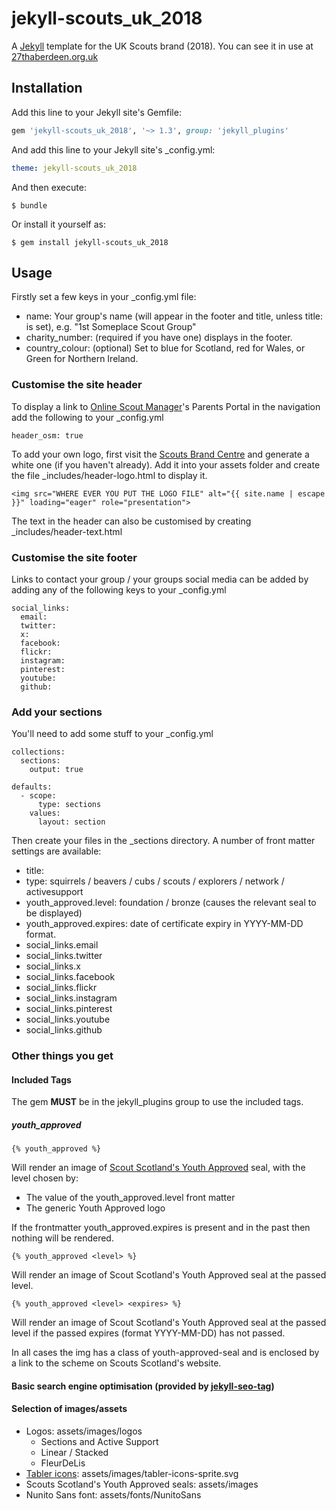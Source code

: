 # jekyll-scouts_uk_2018

A [Jekyll](https://jekyllrb.com/) template for the UK Scouts brand (2018). You can see it in use at [27thaberdeen.org.uk](https://www.27thaberdeen.org.uk/)


## Installation

Add this line to your Jekyll site's Gemfile:

```ruby
gem 'jekyll-scouts_uk_2018', '~> 1.3', group: 'jekyll_plugins'
```

And add this line to your Jekyll site's _config.yml:

```yaml
theme: jekyll-scouts_uk_2018
```

And then execute:

    $ bundle

Or install it yourself as:

    $ gem install jekyll-scouts_uk_2018


## Usage

Firstly set a few keys in your _config.yml file:
* name: Your group's name (will appear in the footer and title, unless title: is set), e.g. "1st Someplace Scout Group"
* charity_number: (required if you have one) displays in the footer.
* country_colour: (optional) Set to blue for Scotland, red for Wales, or Green for Northern Ireland.


### Customise the site header

To display a link to [Online Scout Manager](https://www.onlinescoutmanager.co.uk)'s Parents Portal in the navigation add the following to your _config.yml
```
header_osm: true
```

To add your own logo, first visit the [Scouts Brand Centre](https://scoutsbrand.org.uk/) and generate a white one (if you haven't already). Add it into your assets folder and create the file _includes/header-logo.html to display it.
```
<img src="WHERE EVER YOU PUT THE LOGO FILE" alt="{{ site.name | escape }}" loading="eager" role="presentation">
```

The text in the header can also be customised by creating _includes/header-text.html


### Customise the site footer

Links to contact your group / your groups social media can be added by adding any of the following keys to your _config.yml
```
social_links:
  email:
  twitter:
  x:
  facebook:
  flickr:
  instagram:
  pinterest:
  youtube:
  github:
```

### Add your sections

You'll need to add some stuff to your _config.yml
```
collections:
  sections:
    output: true

defaults:
  - scope:
      type: sections
    values:
      layout: section
```

Then create your files in the _sections directory. A number of front matter settings are available:
* title:
* type: squirrels / beavers / cubs / scouts / explorers / network / activesupport
* youth_approved.level: foundation / bronze (causes the relevant seal to be displayed)
* youth_approved.expires: date of certificate expiry in YYYY-MM-DD format.
* social_links.email
* social_links.twitter
* social_links.x
* social_links.facebook
* social_links.flickr
* social_links.instagram
* social_links.pinterest
* social_links.youtube
* social_links.github


### Other things you get

#### Included Tags

The gem **MUST** be in the jekyll_plugins group to use the included tags.

##### youth_approved

```
{% youth_approved %}
```
Will render an image of [Scout Scotland's Youth Approved](https://www.scouts.scot/members/youth-involvement/youth-approved-award/) seal, with the level chosen by:

* The value of the youth_approved.level front matter
* The generic Youth Approved logo

If the frontmatter youth_approved.expires is present and in the past then nothing will be rendered.

```
{% youth_approved <level> %}
```
Will render an image of Scout Scotland's Youth Approved seal at the passed level.

```
{% youth_approved <level> <expires> %}
```
Will render an image of Scout Scotland's Youth Approved seal at the passed level if the passed expires (format YYYY-MM-DD) has not passed.

In all cases the img has a class of youth-approved-seal and is enclosed by a link to the scheme on Scouts Scotland's website.

#### Basic search engine optimisation (provided by [jekyll-seo-tag](https://github.com/jekyll/jekyll-seo-tag))

#### Selection of images/assets
* Logos: assets/images/logos
  * Sections and Active Support
  * Linear / Stacked
  * FleurDeLis
* [Tabler icons](https://tablericons.com/): assets/images/tabler-icons-sprite.svg
* Scouts Scotland's Youth Approved seals: assets/images
* Nunito Sans font: assets/fonts/NunitoSans
